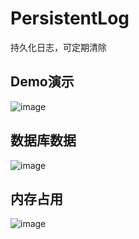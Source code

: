 # PersistentLog
持久化日志，可定期清除

Demo演示
---
![image](https://github.com/XingdongYu/PersistentLog/master/art/sample.gif)

数据库数据
---
![image](https://github.com/XingdongYu/PersistentLog/master/art/database.png)

内存占用
---
![image](https://github.com/XingdongYu/PersistentLog/master/art/memory.png)
